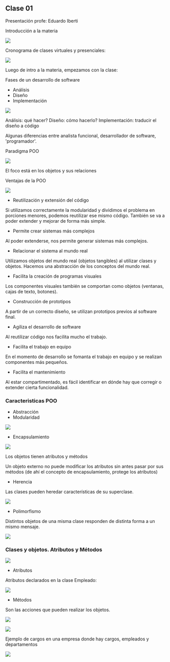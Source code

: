 ## Clase 01
Presentación profe: Eduardo Iberti

Introducción a la materia

![](./121-assets/ppt-1-oop.png)

Cronograma de clases virtuales y presenciales:

![](./121-assets/ppt-2-oop.png)

Luego de intro a la materia, empezamos con la clase:

Fases de un desarrollo de software

- Análisis
- Diseño
- Implementación

![](./121-assets/ppt-3-oop.png)

Análisis: qué hacer?
Diseño: cómo hacerlo?
Implementación: traducir el diseño a código

Algunas diferencias entre analista funcional, desarrollador de software, 'programador'.

Paradigma POO

![](./121-assets/ppt-4-oop.png)

El foco está en los objetos y sus relaciones

Ventajas de la POO

![](./121-assets/ppt-5-oop.png)

- Reutilización y extensión del código

Si utilizamos correctamente la modularidad y dividimos el problema en porciones menores, podemos reutilizar ese mismo código. También se va a poder extender y mejorar de forma más simple.

- Permite crear sistemas más complejos

Al poder extenderse, nos permite generar sistemas más complejos.

- Relacionar el sistema al mundo real

Utilizamos objetos del mundo real (objetos tangibles) al utilizar clases y objetos. Hacemos una abstracción de los conceptos del mundo real.

- Facilita la creación de programas visuales

Los componentes visuales también se comportan como objetos (ventanas, cajas de texto, botones).

- Construcción de prototipos

A partir de un correcto diseño, se utilizan prototipos previos al software final.

- Agiliza el desarrollo de software

Al reutilizar código nos facilita mucho el trabajo.

- Facilita el trabajo en equipo

En el momento de desarrollo se fomanta el trabajo en equipo y se realizan componentes más pequeños.

- Facilita el mantenimiento

Al estar compartimentado, es fácil identificar en dónde hay que corregir o extender cierta funcionalidad.

### Caracteristicas POO

- Abstracción
- Modularidad

![](./121-assets/ppt-6-oop.png)

- Encapsulamiento

![](./121-assets/ppt-7-oop.png)

Los objetos tienen atributos y métodos

Un objeto externo no puede modificar los atributos sin antes pasar por sus métodos (de ahí el concepto de encapsulamiento, protege los atributos)

- Herencia

Las clases pueden heredar características de su superclase.

![](./121-assets/ppt-8-oop.png)

- Polimorfismo

Distintos objetos de una misma clase responden de distinta forma a un mismo mensaje. 

![](./121-assets/ppt-9-oop.png)

### Clases y objetos. Atributos y Métodos

![](./121-assets/ppt-10-oop.png)

- Atributos

Atributos declarados en la clase Empleado: 

![](./121-assets/ppt-11-oop.png)

- Métodos

Son las acciones que pueden realizar los objetos.

![](./121-assets/ppt-12-oop.png)

![](./121-assets/ppt-13-oop.png)

Ejemplo de cargos en una empresa donde hay cargos, empleados y departamentos

![](./121-assets/ppt-14-oop.png)

